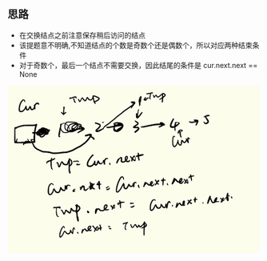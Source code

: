 ## 思路
- 在交换结点之前注意保存稍后访问的结点
- 该提题意不明确,不知道结点的个数是奇数个还是偶数个，所以对应两种结束条件
- 对于奇数个，最后一个结点不需要交换，因此结尾的条件是 cur.next.next == None

![note1](./note1.PNG)